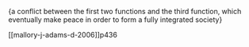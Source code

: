 {a conflict between the first two functions and the third function, which eventually make peace in order to form a fully integrated society}

[[mallory-j-adams-d-2006]]p436